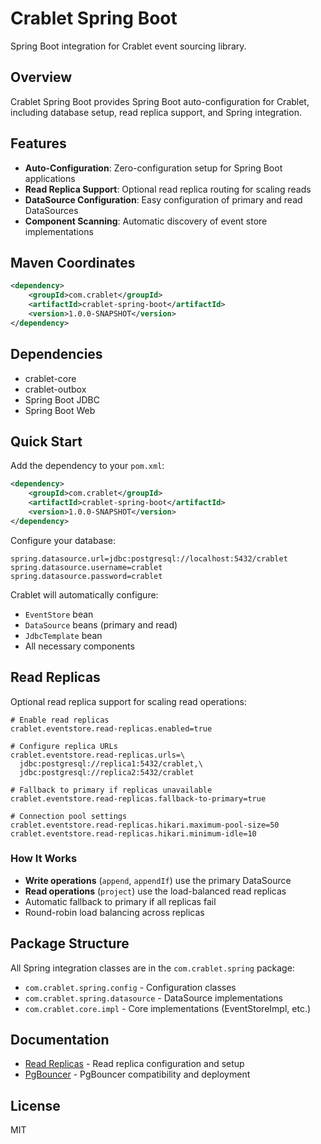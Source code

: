 # Crablet Spring Boot

Spring Boot integration for Crablet event sourcing library.

## Overview

Crablet Spring Boot provides Spring Boot auto-configuration for Crablet, including database setup, read replica support, and Spring integration.

## Features

- **Auto-Configuration**: Zero-configuration setup for Spring Boot applications
- **Read Replica Support**: Optional read replica routing for scaling reads
- **DataSource Configuration**: Easy configuration of primary and read DataSources
- **Component Scanning**: Automatic discovery of event store implementations

## Maven Coordinates

```xml
<dependency>
    <groupId>com.crablet</groupId>
    <artifactId>crablet-spring-boot</artifactId>
    <version>1.0.0-SNAPSHOT</version>
</dependency>
```

## Dependencies

- crablet-core
- crablet-outbox
- Spring Boot JDBC
- Spring Boot Web

## Quick Start

Add the dependency to your `pom.xml`:

```xml
<dependency>
    <groupId>com.crablet</groupId>
    <artifactId>crablet-spring-boot</artifactId>
    <version>1.0.0-SNAPSHOT</version>
</dependency>
```

Configure your database:

```properties
spring.datasource.url=jdbc:postgresql://localhost:5432/crablet
spring.datasource.username=crablet
spring.datasource.password=crablet
```

Crablet will automatically configure:
- `EventStore` bean
- `DataSource` beans (primary and read)
- `JdbcTemplate` bean
- All necessary components

## Read Replicas

Optional read replica support for scaling read operations:

```properties
# Enable read replicas
crablet.eventstore.read-replicas.enabled=true

# Configure replica URLs
crablet.eventstore.read-replicas.urls=\
  jdbc:postgresql://replica1:5432/crablet,\
  jdbc:postgresql://replica2:5432/crablet

# Fallback to primary if replicas unavailable
crablet.eventstore.read-replicas.fallback-to-primary=true

# Connection pool settings
crablet.eventstore.read-replicas.hikari.maximum-pool-size=50
crablet.eventstore.read-replicas.hikari.minimum-idle=10
```

### How It Works

- **Write operations** (`append`, `appendIf`) use the primary DataSource
- **Read operations** (`project`) use the load-balanced read replicas
- Automatic fallback to primary if all replicas fail
- Round-robin load balancing across replicas

## Package Structure

All Spring integration classes are in the `com.crablet.spring` package:

- `com.crablet.spring.config` - Configuration classes
- `com.crablet.spring.datasource` - DataSource implementations
- `com.crablet.core.impl` - Core implementations (EventStoreImpl, etc.)

## Documentation

- [Read Replicas](docs/READ_REPLICAS.md) - Read replica configuration and setup
- [PgBouncer](docs/PGBOUNCER.md) - PgBouncer compatibility and deployment

## License

MIT

